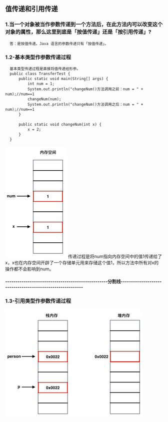 

## 值传递和引用传递

### 1.当一个对象被当作参数传递到一个方法后，在此方法内可以改变这个对象的属性，那么这里到底是「按值传递」还是「按引用传递」? 
      答：是按值传递。Java 语言的参数传递只有「按值传递」。
      
### 1.2-基本类型作参数传递过程
      基本类型传递过程是直接将值传递给形参。
      public class TransferTest {
          public static void main(String[] args) {
              int num = 1;
              System.out.println("changeNum()方法调用之前：num = " + num);//num==1
              changeNum(num);
              System.out.println("changeNum()方法调用之后：num = " + num);//num==1
          }

          public static void changeNum(int x) {
              x = 2;
          }
      }
     
![基本类型作参数传递过程](https://github.com/fanerwei222/Pic/blob/master/Java/Ref/%E5%9F%BA%E6%9C%AC%E7%B1%BB%E5%9E%8B%E4%BD%9C%E5%8F%82%E6%95%B0%E4%BC%A0%E9%80%92%E8%BF%87%E7%A8%8B.png)
      传递过程是将num指向内存空间中的值1传递给了x，x也在内存空间开辟了一个存储单元用来存储这个值1，所以方法中所有对x的操作都不会影响到num。

#### --------------------------------------------------分割线----------------------------------------------------------
### 1.3-引用类型作参数传递过程
![引用类型作参数传递过程](https://github.com/fanerwei222/Pic/blob/master/Java/Ref/%E5%BC%95%E7%94%A8%E7%B1%BB%E5%9E%8B%E4%BD%9C%E5%8F%82%E6%95%B0%E4%BC%A0%E9%80%92%E8%BF%87%E7%A8%8B.png)
